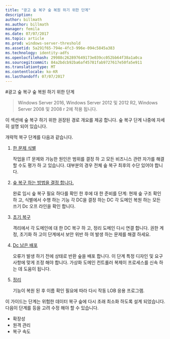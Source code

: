 ```yaml
---
title: "광고 숲 복구 숲 복원 하기 위한 단계"
description: 
author: billmath
ms.author: billmath
manager: femila
ms.date: 07/07/2017
ms.topic: article
ms.prod: windows-server-threshold
ms.assetid: 5a291f65-794e-4fc3-996e-094c5845a383
ms.technology: identity-adfs
ms.openlocfilehash: 29988c262897649173e039cc052bb64f38a1a0ca
ms.sourcegitcommit: 84a2bdcb92ba6af45781fab9727617e50fa5e911
ms.translationtype: MT
ms.contentlocale: ko-KR
ms.lasthandoff: 07/07/2017
---
```

#<a name="ad-forest-recovery---steps-for-restoring-the-forest"></a>광고 숲 복구 숲 복원 하기 위한 단계 

>Windows Server 2016, Windows Server 2012 및 2012 R2, Windows Server 2008 및 2008 r 2에 적용 됩니다.

이 섹션에 숲 복구 하기 위한 권장된 경로 개요를 제공 합니다. 숲 복구 단계 나중에 자세히 설명 되어 있습니다.  
  
 개략적 복구 단계를 다음과 같습니다.  
  
1.  [한 문제 식별](AD-Forest-Recovery-Identify-the-Problem.md)  
  
     작업을 IT 문제와 가능한 원인은 범위를 결정 하 고 모든 비즈니스 관련 자가를 해결할 수도 평가 하 고 있습니다. 대부분의 경우 전체 숲 복구 최후의 수단 있어야 합니다.  
  
2.  [숲 복구 하는 방법을 결정 합니다.](AD-Forest-Recovery-Determine-how-to-Recover.md)  
  
     완료 임시 숲 복구 필요 하다를 확인 한 후에 대 한 준비를 단계: 현재 숲 구조 확인 하 고, 식별에서 수행 하는 기능 각 DC을 결정 하는 DC 각 도메인 복원 하는 모든 쓰기 Dc 오프 라인을 확인 합니다.  
  
3.  [초기 복구](AD-Forest-Recovery-Perform-initial-recovery.md)  
  
     격리에서 각 도메인에 대 한 DC 복구 하 고, 정리 도메인 다시 연결 합니다. 권한 계정, 초기화 하 고이 단계에서 보안 위반 하 여 발생 하는 문제를 해결 하세요.  
  
4.  [Dc 남은 배포](AD-Forest-Recovery-Restore-Additional-DCs.md)  
  
     오류가 발생 하기 전에 상태로 반환 숲을 배포 합니다. 이 단계 특정 디자인 및 요구 사항에 맞게 조정 해야 합니다. 가상화 도메인 컨트롤러 복제이 프로세스를 신속 하는 데 도움이 됩니다.  
  
5.  [정리](AD-Forest-Recovery-Cleanup.md)  
  
     기능이 복원 된 후 이름 확인 필요에 따라 다시 작동 LOB 응용 프로그램.  

  
 이 가이드는 단계는 위험한 데이터 복구 숲에 다시 초래 최소화 하도록 설계 되었습니다. 다음이 단계를 등을 고려 수정 해야 할 수 있습니다.  
  
-   확장성  
-   원격 관리  
-   복구 속도  

